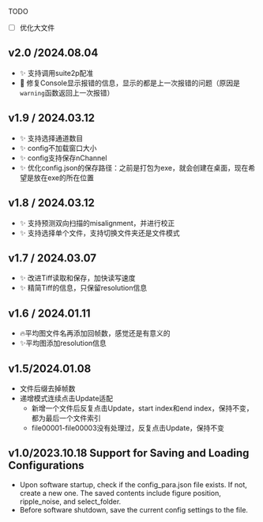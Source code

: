 TODO
- [ ] 优化大文件

## v2.0 /2024.08.04
- ✨ 支持调用suite2p配准
- 🐛 修复Console显示报错的信息，显示的都是上一次报错的问题（原因是`warning`函数返回上一次报错）

## v1.9 / 2024.03.12
- ✨ 支持选择通道数目
- ✨ config不加载窗口大小
- ✨ config支持保存nChannel
- ✨ 优化config.json的保存路径：之前是打包为exe，就会创建在桌面，现在希望是放在exe的所在位置
  
## v1.8 / 2024.03.12

- ✨ 支持预测双向扫描的misalignment，并进行校正
- ✨ 支持选择单个文件，支持切换文件夹还是文件模式

## v1.7 / 2024.03.07

- ✨ 改进Tiff读取和保存，加快读写速度
- ✨ 精简Tiff的信息，只保留resolution信息

## v1.6 / 2024.01.11

* 🔥平均图文件名再添加回帧数，感觉还是有意义的
* ✨平均图添加resolution信息

## v1.5/2024.01.08

- 文件后缀去掉帧数
- 递增模式连续点击Update适配
    * 新增一个文件后反复点击Update，start index和end index，保持不变，都为最后一个文件索引
    * file00001-file00003没有处理过，反复点击Update，保持不变

## v1.0/2023.10.18 Support for Saving and Loading Configurations
- Upon software startup, check if the config_para.json file exists. If not, create a new one. The saved contents include figure position, ripple_noise, and select_folder.
- Before software shutdown, save the current config settings to the file.
